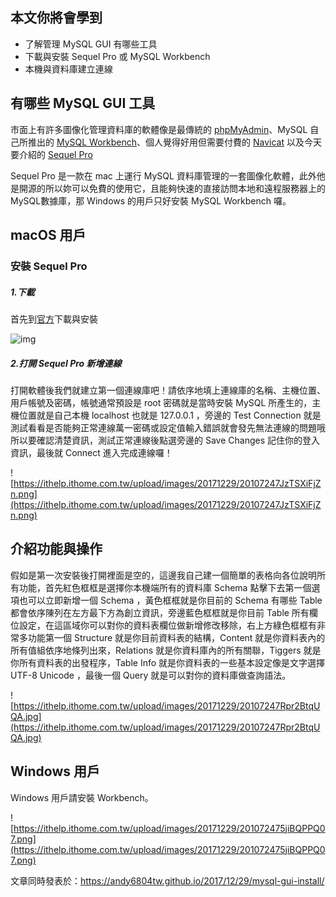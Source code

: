 ## 本文你將會學到
- 了解管理 MySQL GUI 有哪些工具
- 下載與安裝 Sequel Pro 或 MySQL Workbench
- 本機與資料庫建立連線

## 有哪些 MySQL GUI 工具
市面上有許多圖像化管理資料庫的軟體像是最傳統的 [phpMyAdmin](https://www.phpmyadmin.net/)、MySQL 自己所推出的 [MySQL Workbench](https://dev.mysql.com/downloads/workbench/)、個人覺得好用但需要付費的 [Navicat](https://www.navicat.com/en/whatsnew) 以及今天要介紹的 [Sequel Pro](http://www.sequelpro.com/)

Sequel Pro 是一款在 mac 上運行 MySQL 資料庫管理的一套圖像化軟體，此外他是開源的所以妳可以免費的使用它，且能夠快速的直接訪問本地和遠程服務器上的MySQL數據庫，那 Windows 的用戶只好安裝 MySQL Workbench 囉。

## macOS 用戶

### 安裝 Sequel Pro

##### 1.下載

首先到[官方](http://www.sequelpro.com/)下載與安裝

![img](https://i.imgur.com/7GtU031.jpg)

##### 2.打開 Sequel Pro 新增連線

打開軟體後我們就建立第一個連線庫吧！請依序地填上連線庫的名稱、主機位置、用戶帳號及密碼，帳號通常預設是 root 密碼就是當時安裝 MySQL 所產生的，主機位置就是自己本機 localhost 也就是 127.0.0.1 ，旁邊的 Test Connection 就是測試看看是否能夠正常連線萬一密碼或設定值輸入錯誤就會發先無法連線的問題哦所以要確認清楚資訊，測試正常連線後點選旁邊的 Save Changes 記住你的登入資訊，最後就 Connect 進入完成連線囉！

![https://ithelp.ithome.com.tw/upload/images/20171229/20107247JzTSXiFjZn.png](https://ithelp.ithome.com.tw/upload/images/20171229/20107247JzTSXiFjZn.png)

## 介紹功能與操作

假如是第一次安裝後打開裡面是空的，這邊我自己建一個簡單的表格向各位說明所有功能，首先紅色框框是選擇你本機端所有的資料庫 Schema 點擊下去第一個選項也可以立即新增一個 Schema ，黃色框框就是你目前的 Schema 有哪些 Table 都會依序陳列在左方最下方為創立資訊，旁邊藍色框框就是你目前 Table 所有欄位設定，在這區域你可以對你的資料表欄位做新增修改移除，右上方綠色框框有非常多功能第一個 Structure 就是你目前資料表的結構，Content 就是你資料表內的所有值組依序地條列出來，Relations 就是你資料庫內的所有關聯，Tiggers 就是你所有資料表的出發程序，Table Info 就是你資料表的一些基本設定像是文字選擇 UTF-8 Unicode ，最後一個 Query 就是可以對你的資料庫做查詢語法。

![https://ithelp.ithome.com.tw/upload/images/20171229/20107247Rpr2BtqUQA.jpg](https://ithelp.ithome.com.tw/upload/images/20171229/20107247Rpr2BtqUQA.jpg)

## Windows 用戶

Windows 用戶請安裝 Workbench。

![https://ithelp.ithome.com.tw/upload/images/20171229/201072475jiBQPPQ07.png](https://ithelp.ithome.com.tw/upload/images/20171229/201072475jiBQPPQ07.png)

文章同時發表於：https://andy6804tw.github.io/2017/12/29/mysql-gui-install/
